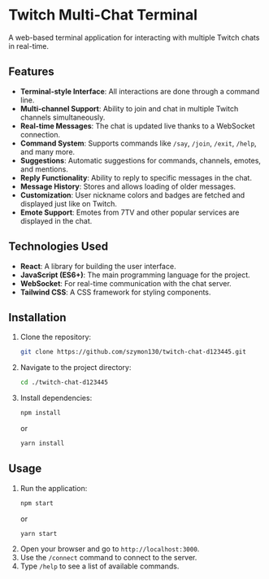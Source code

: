 # Twitch Multi-Chat Terminal

A web-based terminal application for interacting with multiple Twitch chats in real-time.

## Features

* **Terminal-style Interface**: All interactions are done through a command line.
* **Multi-channel Support**: Ability to join and chat in multiple Twitch channels simultaneously.
* **Real-time Messages**: The chat is updated live thanks to a WebSocket connection.
* **Command System**: Supports commands like `/say`, `/join`, `/exit`, `/help`, and many more.
* **Suggestions**: Automatic suggestions for commands, channels, emotes, and mentions.
* **Reply Functionality**: Ability to reply to specific messages in the chat.
* **Message History**: Stores and allows loading of older messages.
* **Customization**: User nickname colors and badges are fetched and displayed just like on Twitch.
* **Emote Support**: Emotes from 7TV and other popular services are displayed in the chat.

## Technologies Used

* **React**: A library for building the user interface.
* **JavaScript (ES6+)**: The main programming language for the project.
* **WebSocket**: For real-time communication with the chat server.
* **Tailwind CSS**: A CSS framework for styling components.

## Installation

1.  Clone the repository:
    ```bash
    git clone https://github.com/szymon130/twitch-chat-d123445.git
    ```
2.  Navigate to the project directory:
    ```bash
    cd ./twitch-chat-d123445
    ```
3.  Install dependencies:
    ```bash
    npm install
    ```
    or
    ```bash
    yarn install
    ```

## Usage

1.  Run the application:
    ```bash
    npm start
    ```
    or
    ```bash
    yarn start
    ```
2.  Open your browser and go to `http://localhost:3000`.
3.  Use the `/connect` command to connect to the server.
4.  Type `/help` to see a list of available commands.